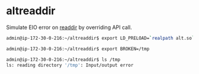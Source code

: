 # altreaddir

Simulate EIO error on [readdir](https://linux.die.net/man/3/readdir) by overriding API call.

```sh
admin@ip-172-30-0-216:~/altreaddir$ export LD_PRELOAD=`realpath alt.so`

admin@ip-172-30-0-216:~/altreaddir$ export BROKEN=/tmp

admin@ip-172-30-0-216:~/altreaddir$ ls /tmp
ls: reading directory '/tmp': Input/output error
```
